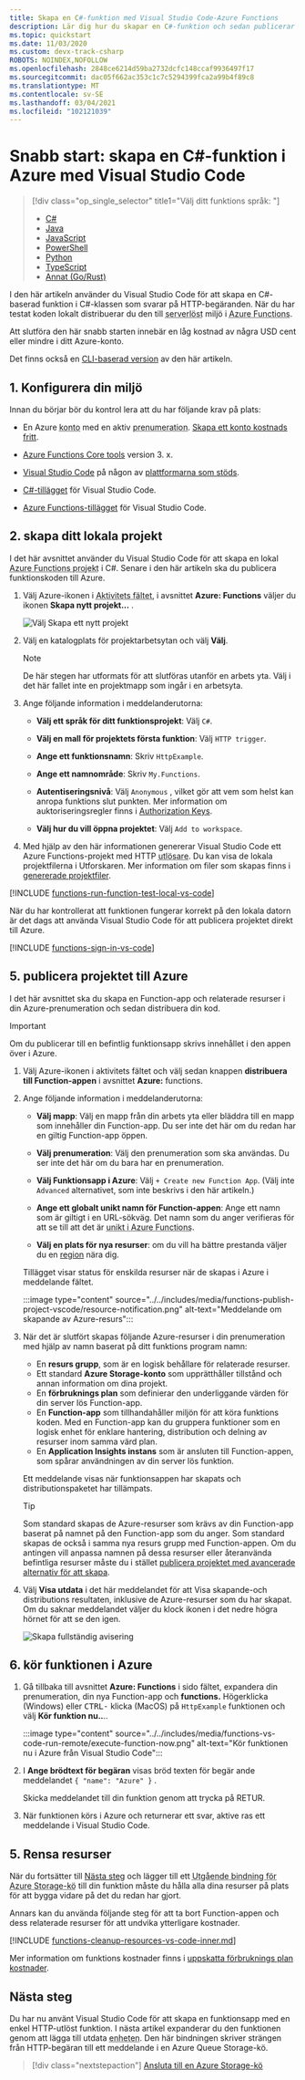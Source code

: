 ```yaml
---
title: Skapa en C#-funktion med Visual Studio Code-Azure Functions
description: Lär dig hur du skapar en C#-funktion och sedan publicerar det lokala projektet till Server lös värd i Azure Functions med hjälp av Azure Functions tillägget i Visual Studio Code.
ms.topic: quickstart
ms.date: 11/03/2020
ms.custom: devx-track-csharp
ROBOTS: NOINDEX,NOFOLLOW
ms.openlocfilehash: 2848ce6214d59ba2732dcfc148ccaf9936497f17
ms.sourcegitcommit: dac05f662ac353c1c7c5294399fca2a99b4f89c8
ms.translationtype: MT
ms.contentlocale: sv-SE
ms.lasthandoff: 03/04/2021
ms.locfileid: "102121039"
---
```

# <a name="quickstart-create-a-c-function-in-azure-using-visual-studio-code"></a>Snabb start: skapa en C#-funktion i Azure med Visual Studio Code

> [!div class="op_single_selector" title1="Välj ditt funktions språk: "]
> - [C#](create-first-function-vs-code-csharp.md)
> - [Java](create-first-function-vs-code-java.md)
> - [JavaScript](create-first-function-vs-code-node.md)
> - [PowerShell](create-first-function-vs-code-powershell.md)
> - [Python](create-first-function-vs-code-python.md)
> - [TypeScript](create-first-function-vs-code-typescript.md)
> - [Annat (Go/Rust)](create-first-function-vs-code-other.md)

I den här artikeln använder du Visual Studio Code för att skapa en C#-baserad funktion i C#-klassen som svarar på HTTP-begäranden. När du har testat koden lokalt distribuerar du den till <abbr title="En data bearbetnings miljö där all information om servern är transparent för programutvecklare, vilket fören klar distributionen och hanteringen av kod.">serverlöst</abbr> miljö i <abbr title="Azures tjänst som tillhandahåller en enklare data behandlings miljö utan kostnad för program.">Azure Functions</abbr>.

Att slutföra den här snabb starten innebär en låg kostnad av några USD cent eller mindre i ditt Azure-konto.

Det finns också en [CLI-baserad version](create-first-function-cli-csharp.md) av den här artikeln.
    
## <a name="1-configure-your-environment"></a>1. Konfigurera din miljö

Innan du börjar bör du kontrol lera att du har följande krav på plats:

+ En Azure <abbr title="Den profil som hanterar fakturerings information för Azure-användning.">konto</abbr> med en aktiv <abbr title="Den grundläggande organisations strukturen i vilken du hanterar resurser i Azure, som vanligt vis är kopplade till en individ eller avdelning inom en organisation.">prenumeration</abbr>. [Skapa ett konto kostnads fritt](https://azure.microsoft.com/free/?ref=microsoft.com&utm_source=microsoft.com&utm_medium=docs&utm_campaign=visualstudio).

+ [Azure Functions Core tools](functions-run-local.md#install-the-azure-functions-core-tools) version 3. x.

+ [Visual Studio Code](https://code.visualstudio.com/) på någon av [plattformarna som stöds](https://code.visualstudio.com/docs/supporting/requirements#_platforms).

+ [C#-tillägget](https://marketplace.visualstudio.com/items?itemName=ms-dotnettools.csharp) för Visual Studio Code.  

+ [Azure Functions-tillägget](https://marketplace.visualstudio.com/items?itemName=ms-azuretools.vscode-azurefunctions) för Visual Studio Code.

## <a name="2-create-your-local-project"></a><a name="create-an-azure-functions-project"></a>2. skapa ditt lokala projekt

I det här avsnittet använder du Visual Studio Code för att skapa en lokal <abbr title="En logisk behållare för en eller flera enskilda funktioner som kan distribueras och hanteras tillsammans.">Azure Functions projekt</abbr> i C#. Senare i den här artikeln ska du publicera funktionskoden till Azure.

1. Välj Azure-ikonen i <abbr title="Den lodräta gruppen med ikoner till vänster i Visual Studio Code-fönstret.">Aktivitets fältet</abbr>, i avsnittet **Azure: Functions** väljer du ikonen **Skapa nytt projekt...** .

    ![Välj Skapa ett nytt projekt](./media/functions-create-first-function-vs-code/create-new-project.png)

1. Välj en katalogplats för projektarbetsytan och välj **Välj**.

    > [!NOTE]
    > De här stegen har utformats för att slutföras utanför en arbets yta. Välj i det här fallet inte en projektmapp som ingår i en arbetsyta.

1. Ange följande information i meddelanderutorna:

    + **Välj ett språk för ditt funktionsprojekt**: Välj `C#`.

    + **Välj en mall för projektets första funktion**: Välj `HTTP trigger`.

    + **Ange ett funktionsnamn**: Skriv `HttpExample`.

    + **Ange ett namnområde**: Skriv `My.Functions`.

    + **Autentiseringsnivå**: Välj `Anonymous` , vilket gör att vem som helst kan anropa funktions slut punkten. Mer information om auktoriseringsregler finns i [Authorization Keys](functions-bindings-http-webhook-trigger.md#authorization-keys).

    + **Välj hur du vill öppna projektet**: Välj `Add to workspace`.

1. Med hjälp av den här informationen genererar Visual Studio Code ett Azure Functions-projekt med HTTP <abbr title="Den typ av händelse som anropar funktionens kod, till exempel en HTTP-begäran, ett Queue-meddelande eller en angiven tid.">utlösare</abbr>. Du kan visa de lokala projektfilerna i Utforskaren. Mer information om filer som skapas finns i [genererade projektfiler](functions-develop-vs-code.md#generated-project-files).

[!INCLUDE [functions-run-function-test-local-vs-code](../../includes/functions-run-function-test-local-vs-code.md)]

När du har kontrollerat att funktionen fungerar korrekt på den lokala datorn är det dags att använda Visual Studio Code för att publicera projektet direkt till Azure.

[!INCLUDE [functions-sign-in-vs-code](../../includes/functions-sign-in-vs-code.md)]

## <a name="5-publish-the-project-to-azure"></a>5. publicera projektet till Azure

I det här avsnittet ska du skapa en Function-app och relaterade resurser i din Azure-prenumeration och sedan distribuera din kod. 

> [!IMPORTANT]
> Om du publicerar till en befintlig funktionsapp skrivs innehållet i den appen över i Azure. 

1. Välj Azure-ikonen i aktivitets fältet och välj sedan knappen **distribuera till Function-appen** i avsnittet **Azure:** functions.

    

1. Ange följande information i meddelanderutorna:

    + **Välj mapp**: Välj en mapp från din arbets yta eller bläddra till en mapp som innehåller din Function-app. Du ser inte det här om du redan har en giltig Function-app öppen.

    + **Välj prenumeration**: Välj den prenumeration som ska användas. Du ser inte det här om du bara har en prenumeration.

    + **Välj Funktionsapp i Azure**: Välj `+ Create new Function App`. (Välj inte `Advanced` alternativet, som inte beskrivs i den här artikeln.)

    + **Ange ett globalt unikt namn för Function-appen**: Ange ett namn som är giltigt i en URL-sökväg. Det namn som du anger verifieras för att se till att det är <abbr title="Namnet måste vara unikt för alla Function-projekt som används av alla Azure-kunder globalt. Normalt använder du en kombination av ditt personliga eller företagets namn, program namn och en numerisk identifierare, som i Contoso-bizapp-FUNC-20">unikt i Azure Functions</abbr>. 

    + **Välj en plats för nya resurser**: om du vill ha bättre prestanda väljer du en [region](https://azure.microsoft.com/regions/) nära dig.

    Tillägget visar status för enskilda resurser när de skapas i Azure i meddelande fältet.

    :::image type="content" source="../../includes/media/functions-publish-project-vscode/resource-notification.png" alt-text="Meddelande om skapande av Azure-resurs":::

1. När det är slutfört skapas följande Azure-resurser i din prenumeration med hjälp av namn baserat på ditt funktions program namn:

    + En **resurs grupp**, som är en logisk behållare för relaterade resurser.
    + Ett standard **Azure Storage-konto** som upprätthåller tillstånd och annan information om dina projekt.
    + En **förbruknings plan** som definierar den underliggande värden för din server lös Function-app. 
    + En **Function-app** som tillhandahåller miljön för att köra funktions koden. Med en Function-app kan du gruppera funktioner som en logisk enhet för enklare hantering, distribution och delning av resurser inom samma värd plan.
    + En **Application Insights instans** som är ansluten till Function-appen, som spårar användningen av din server lös funktion.

    Ett meddelande visas när funktionsappen har skapats och distributionspaketet har tillämpats. 

    > [!TIP]
    > Som standard skapas de Azure-resurser som krävs av din Function-app baserat på namnet på den Function-app som du anger. Som standard skapas de också i samma nya resurs grupp med Function-appen. Om du antingen vill anpassa namnen på dessa resurser eller återanvända befintliga resurser måste du i stället [publicera projektet med avancerade alternativ för att skapa](functions-develop-vs-code.md#enable-publishing-with-advanced-create-options).


1. Välj **Visa utdata** i det här meddelandet för att Visa skapande-och distributions resultaten, inklusive de Azure-resurser som du har skapat. Om du saknar meddelandet väljer du klock ikonen i det nedre högra hörnet för att se den igen.

    ![Skapa fullständig avisering](./media/functions-create-first-function-vs-code/function-create-notifications.png)

## <a name="6-run-the-function-in-azure"></a>6. kör funktionen i Azure

1. Gå tillbaka till avsnittet **Azure: Functions** i sido fältet, expandera din prenumeration, din nya Function-app och **functions.** Högerklicka (Windows) eller <kbd>CTRL-</kbd> klicka (MacOS) på `HttpExample` funktionen och välj **Kör funktion nu..**..

    :::image type="content" source="../../includes/media/functions-vs-code-run-remote/execute-function-now.png" alt-text="Kör funktionen nu i Azure från Visual Studio Code":::

1. I **Ange brödtext för begäran** visas bröd texten för begär ande meddelandet `{ "name": "Azure" }` .

    Skicka meddelandet till din funktion genom att trycka på RETUR.  

1. När funktionen körs i Azure och returnerar ett svar, aktive ras ett meddelande i Visual Studio Code.

## <a name="5-clean-up-resources"></a>5. Rensa resurser

När du fortsätter till [Nästa steg](#next-steps) och lägger till ett <abbr title="Ett sätt att associera en funktion med en lagrings kö, så att den kan skapa meddelanden i kön.">Utgående bindning för Azure Storage-kö</abbr> till din funktion måste du hålla alla dina resurser på plats för att bygga vidare på det du redan har gjort.

Annars kan du använda följande steg för att ta bort Function-appen och dess relaterade resurser för att undvika ytterligare kostnader.

[!INCLUDE [functions-cleanup-resources-vs-code-inner.md](../../includes/functions-cleanup-resources-vs-code-inner.md)]

Mer information om funktions kostnader finns i [uppskatta förbruknings plan kostnader](functions-consumption-costs.md).

## <a name="next-steps"></a>Nästa steg

Du har nu använt Visual Studio Code för att skapa en funktionsapp med en enkel HTTP-utlöst funktion. I nästa artikel expanderar du den funktionen genom att lägga till utdata <abbr title="En deklarativ anslutning mellan en funktion och andra resurser. En indata-bindning tillhandahåller data till funktionen. en utgående bindning tillhandahåller data från funktionen till andra resurser.">enheten</abbr>. Den här bindningen skriver strängen från HTTP-begäran till ett meddelande i en Azure Queue Storage-kö. 

> [!div class="nextstepaction"]
> [Ansluta till en Azure Storage-kö](functions-add-output-binding-storage-queue-vs-code.md?pivots=programming-language-csharp)

[Azure Functions Core Tools]: functions-run-local.md
[Azure Functions extension for Visual Studio Code]: https://marketplace.visualstudio.com/items?itemName=ms-azuretools.vscode-azurefunctions
